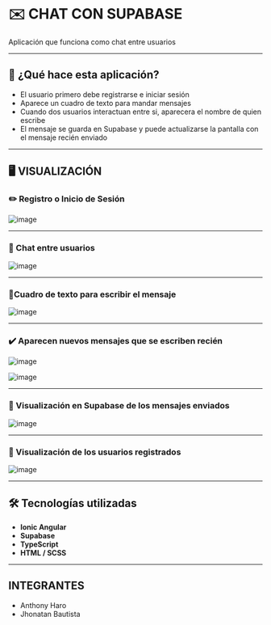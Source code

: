 # ✉️ CHAT CON SUPABASE 
Aplicación que funciona como chat entre usuarios

---



## 🤔 ¿Qué hace esta aplicación? 
- El usuario primero debe registrarse e iniciar sesión
- Aparece un cuadro de texto para mandar mensajes
- Cuando dos usuarios interactuan entre si, aparecera el nombre de quien escribe 
- El mensaje se guarda en Supabase y puede actualizarse la pantalla con el mensaje recién enviado

---

## 🖥️ VISUALIZACIÓN 
### ✏️ Registro o Inicio de Sesión
![image](https://github.com/user-attachments/assets/1b5ea038-c4f7-4d43-9d60-419d47f7eb40)

---

### 📨 Chat entre usuarios 
![image](https://github.com/user-attachments/assets/42076e92-5355-4f14-8bb0-088318b594f2)

---
### 💬Cuadro de texto para escribir el mensaje
![image](https://github.com/user-attachments/assets/91dd0a12-1493-4fe7-a4e3-0eed9fc2df55)

---
### ✔️ Aparecen nuevos mensajes que se escriben recién
![image](https://github.com/user-attachments/assets/cc1db674-cffe-4142-a073-6ceb81067385)

![image](https://github.com/user-attachments/assets/2ae2e6d5-c7bc-4a4d-ac11-26d746358289)

---

### 👀 Visualización en Supabase de los mensajes enviados 

![image](https://github.com/user-attachments/assets/a98a05e8-872a-460a-82e0-903027083210)

---

### 👥 Visualización de los usuarios registrados

![image](https://github.com/user-attachments/assets/607b0f62-553b-43ba-acc9-94405f0010c1)

---

## 🛠️ Tecnologías utilizadas

- **Ionic Angular**
- **Supabase**
- **TypeScript**
- **HTML / SCSS**
  
---
## INTEGRANTES 
- Anthony Haro
- Jhonatan Bautista
